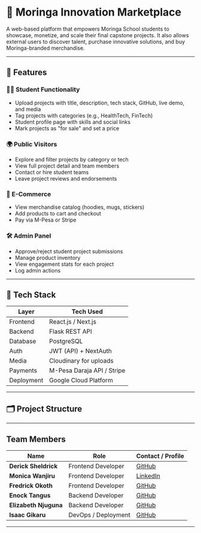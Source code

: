 # 🧠 Moringa Innovation Marketplace

A web-based platform that empowers Moringa School students to showcase, monetize, and scale their final capstone projects. It also allows external users to discover talent, purchase innovative solutions, and buy Moringa-branded merchandise.

---

## 🚀 Features

### 👩‍💻 Student Functionality
- Upload projects with title, description, tech stack, GitHub, live demo, and media
- Tag projects with categories (e.g., HealthTech, FinTech)
- Student profile page with skills and social links
- Mark projects as "for sale" and set a price

### 🌍 Public Visitors
- Explore and filter projects by category or tech
- View full project detail and team members
- Contact or hire student teams
- Leave project reviews and endorsements

### 🛒 E-Commerce
- View merchandise catalog (hoodies, mugs, stickers)
- Add products to cart and checkout
- Pay via M-Pesa or Stripe

### 🛠️ Admin Panel
- Approve/reject student project submissions
- Manage product inventory
- View engagement stats for each project
- Log admin actions

---

## 🧱 Tech Stack

| Layer       | Tech Used                                |
|-------------|-------------------------------------------|
| Frontend    | React.js / Next.js                        |
| Backend     | Flask REST API       |
| Database    | PostgreSQL                                |
| Auth        | JWT (API) + NextAuth
| Media       | Cloudinary for uploads                    |
| Payments    | M-Pesa Daraja API / Stripe                |
| Deployment  | Google Cloud Platform    |

---

## 🗂️ Project Structure

---

## Team Members  

| Name                | Role                    | Contact / Profile                                        |  
|---------------------|-------------------------|---------------------------------------------------------|  
| **Derick Sheldrick**| Frontend Developer      | [GitHub](https://github.com/dericksheldrick)          |  
| **Monica Wanjiru**  | Frontend Developer      | [LinkedIn](https://github.com/monicah-monic)               |  
| **Fredrick Okoth**  | Frontend Developer      | [GitHub](https://github.com/jakendu)                     |  
| **Enock Tangus**    | Backend Developer       | [GitHub](https://github.com/Tan-dev202)                |  
| **Elizabeth Njuguna**| Backend Developer     | [GitHub](https://github.com/Tan-dev202)                |  
| **Isaac Gikaru**     | DevOps / Deployment     | [GitHub](https://github.com/I-GIKARU)                  |  

---  


